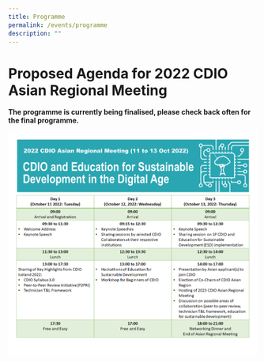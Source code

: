 ```yaml
---
title: Programme
permalink: /events/programme
description: ""
---
```

# Proposed Agenda for 2022 CDIO Asian Regional Meeting

**The programme is currently being finalised, please check back often for the final programme.**

![](/images/cdio-programme-14-july-2022.png)